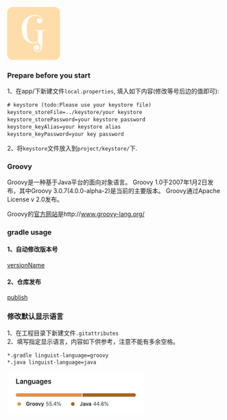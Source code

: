 
<img src="logo/ic_launcher-512x512.png" width="123" height="123">

### Prepare before you start
1、在app/下新建文件`local.properties`, 填入如下内容(修改等号后边的值即可):
```xml
# keystore (todo:Please use your keystore file)
keystore_storeFile=../keystore/your keystore
keystore_storePassword=your keystore password
keystore_keyAlias=your keystore alias
keystore_keyPassword=your key password
```

2、将`keystore`文件放入到`project/keystore/`下.

### Groovy
Groovy是一种基于Java平台的面向对象语言。 Groovy 1.0于2007年1月2日发布，其中Groovy 3.0.7(4.0.0-alpha-2)是当前的主要版本。 Groovy通过Apache License v 2.0发布。

Groovy的[官方网站](http://www.groovy-lang.org/)是http://www.groovy-lang.org/

### gradle usage

#### 1、自动修改版本号
[versionName](app/README.md)

#### 2、仓库发布

[publish](lib_publish/README.md)


### 修改默认显示语言
1、在工程目录下新建文件`.gitattributes`  
2、填写指定显示语言，内容如下供参考，注意不能有多余空格。
```
*.gradle linguist-language=groovy
*.java linguist-language=java
```
<img src="languages.png">
